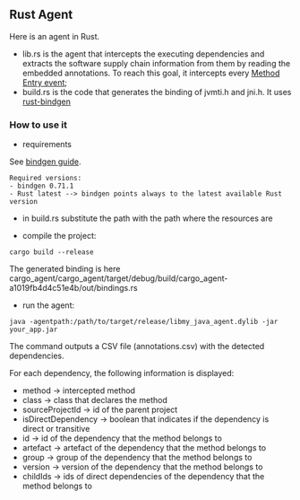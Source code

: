 ## Rust Agent 
Here is an agent in Rust.

* lib.rs is the agent that intercepts the executing dependencies and extracts the software supply chain information from them by reading the embedded annotations. To reach this goal, it intercepts every [Method Entry event](https://docs.oracle.com/en/java/javase/20/docs/specs/jvmti.html#MethodEntry);
* build.rs is the code that generates the binding of jvmti.h and jni.h. It uses [rust-bindgen](https://rust-lang.github.io/rust-bindgen/) 

### How to use it

- requirements

See [bindgen guide](https://rust-lang.github.io/rust-bindgen/requirements.html).

``` 
Required versions:
- bindgen 0.71.1
- Rust latest --> bindgen points always to the latest available Rust version
```

- in build.rs substitute the path with the path where the resources are

- compile the project:

`cargo build --release`

The generated binding is here cargo_agent/cargo_agent/target/debug/build/cargo_agent-a1019fb4d4c51e4b/out/bindings.rs


- run the agent:

`java -agentpath:/path/to/target/release/libmy_java_agent.dylib -jar your_app.jar`

The command outputs a CSV file (annotations.csv) with the detected dependencies.

For each dependency, the following information is displayed:
- method -> intercepted method
- class -> class that declares the method
- sourceProjectId -> id of the parent project
- isDirectDependency -> boolean that indicates if the dependency is direct or transitive
- id -> id of the dependency that the method belongs to
- artefact -> artefact of the dependency that the method belongs to
- group -> group of the dependency that the method belongs to
- version -> version of the dependency that the method belongs to
- childIds -> ids of direct dependencies of the dependency that the method belongs to



